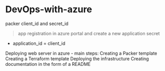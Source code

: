 # DevOps-with-azure

packer client_id and secret_id
> app registration in azure portal and
> create a new application secret
* application_id = client_id

Deploying web server in azure - main steps:
Creating a Packer template
Creating a Terraform template
Deploying the infrastructure
Creating documentation in the form of a README

